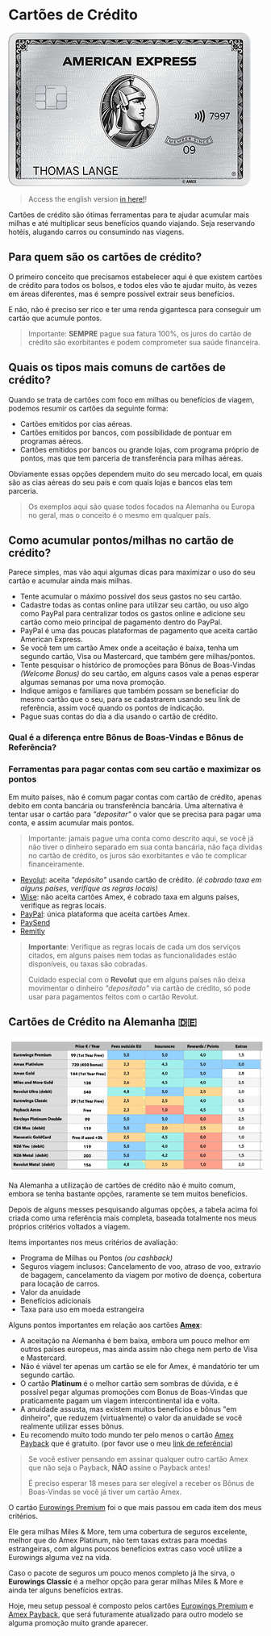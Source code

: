 # Cartões de Crédito

<img alt="Cartão amex platinum" src="images/platinum-card.png"/>


> Access the english version [in here!](cards.md)!

Cartões de crédito são ótimas ferramentas para te ajudar acumular mais milhas e até multiplicar seus benefícios quando viajando.
Seja reservando hotéis, alugando carros ou consumindo nas viagens.


## Para quem são os cartões de crédito?

O primeiro conceito que precisamos estabelecer aqui é que existem cartões de crédito para todos os bolsos, e todos eles vão te ajudar muito,
às vezes em áreas diferentes, mas é sempre possível extrair seus benefícios.

E não, não é preciso ser rico e ter uma renda gigantesca para conseguir um cartão que acumule pontos.

> Importante: **SEMPRE** pague sua fatura 100%, os juros do cartão de crédito são exorbitantes e podem comprometer sua saúde financeira.


## Quais os tipos mais comuns de cartões de crédito?

Quando se trata de cartões com foco em milhas ou benefícios de viagem, podemos resumir os cartões da seguinte forma:

- Cartões emitidos por cias aéreas.
- Cartões emitidos por bancos, com possibilidade de pontuar em programas aéreos.
- Cartões emitidos por bancos ou grande lojas, com programa próprio de pontos, mas que tem parceria de transferência para milhas aéreas.

Obviamente essas opções dependem muito do seu mercado local, em quais são as cias aéreas do seu país e com quais lojas e bancos elas tem parceria.

> Os exemplos aqui são quase todos focados na Alemanha ou Europa no geral, mas o conceito é o mesmo em qualquer país.


## Como acumular pontos/milhas no cartão de crédito?

Parece simples, mas vão aqui algumas dicas para maximizar o uso do seu cartão e acumular ainda mais milhas.

- Tente acumular o máximo possível dos seus gastos no seu cartão.
- Cadastre todas as contas online para utilizar seu cartão, ou uso algo como PayPal para centralizar todos os gastos online e adicione seu cartão como meio principal de pagamento dentro do PayPal.
- PayPal é uma das poucas plataformas de pagamento que aceita cartão American Express.
- Se você tem um cartão Amex onde a aceitação é baixa, tenha um segundo cartão, Visa ou Mastercard, que também gere milhas/pontos.
- Tente pesquisar o histórico de promoções para Bônus de Boas-Vindas _(Welcome Bonus)_ do seu cartão, em alguns casos vale a penas esperar algumas semanas por uma nova promoção.
- Indique amigos e familiares que também possam se beneficiar do mesmo cartão que o seu, para se cadastrarem usando seu link de referência, assim você quando os pontos de indicação.
- Pague suas contas do dia a dia usando o cartão de crédito.

### Qual é a diferença entre Bônus de Boas-Vindas e Bônus de Referência?


### Ferramentas para pagar contas com seu cartão e maximizar os pontos

Em muito países, não é comum pagar contas com cartão de crédito, apenas debito em conta bancária ou transferência bancária.
Uma alternativa é tentar usar o cartão para _"depositar"_ o valor que se precisa para pagar uma conta, e assim acumular mais pontos.

> Importante: jamais pague uma conta como descrito aqui, se você já não tiver o dinheiro separado em sua conta bancária, não faça dívidas no cartão de crédito,
> os juros são exorbitantes e vão te complicar financeiramente.

- [Revolut](https://revolut.com/referral/?referral-code=luizegppz): aceita _"depósito"_ usando cartão de crédito. _(é cobrado taxa em alguns países, verifique as regras locais)_
- [Wise](https://wise.com/invite/ih/luizg): não aceita cartões Amex, é cobrado taxa em alguns países, verifique as regras locais.
- [PayPal](https://www.paypal.com): única plataforma que aceita cartões Amex.
- [PaySend](https://www.paysend.com)
- [Remitly](https://www.remitly.com/)

> **Importante**: Verifique as regras locais de cada um dos serviços citados, em alguns países nem todas as funcionalidades 
> estão disponíveis, ou taxas são cobradas.
> 
> Cuidado especial com o **Revolut** que em alguns países não deixa movimentar o dinheiro _"depositado"_ via cartão de crédito, 
> só pode usar para pagamentos feitos com o cartão Revolut.

## Cartões de Crédito na Alemanha 🇩🇪

<img alt="Tabela de notas dos cartões de crédito" src="images/credit-card-ratings.png"/>

Na Alemanha a utilização de cartões de crédito não é muito comum, embora se tenha bastante opções, raramente se tem muitos benefícios.

Depois de alguns messes pesquisando algumas opções, a tabela acima foi criada como uma referência mais completa, baseada 
totalmente nos meus próprios critérios voltados a viagem.

Items importantes nos meus critérios de avaliação:

- Programa de Milhas ou Pontos _(ou cashback)_
- Seguros viagem inclusos: Cancelamento de voo, atraso de voo, extravio de bagagem, cancelamento da viagem por motivo de doença, cobertura para locação de carros.
- Valor da anuidade
- Benefícios adicionais
- Taxa para uso em moeda estrangeira

Alguns pontos importantes em relação aos cartões **[Amex](https://americanexpress.com/de-de/referral/lUIZGzN8h?XLINK=MYCP)**:

- A aceitação na Alemanha é bem baixa, embora um pouco melhor em outros países europeus, mas ainda assim não chega nem perto de Visa e Mastercard.
- Não é viável ter apenas um cartão se ele for Amex, é mandatório ter um segundo cartão.
- O cartão **Platinum** é o melhor cartão sem sombras de dúvida, e é possível pegar algumas promoções com Bonus de Boas-Vindas que praticamente pagam um viagem intercontinental ida e volta.
- A anuidade assusta, mas existem muitos benefícios e bônus "em dinheiro", que reduzem (virtualmente) o valor da anuidade se você realmente utilizar esses bônus.
- Eu recomendo muito todo mundo ter pelo menos o cartão [Amex Payback](https://americanexpress.com/de-de/referral/lUIZGzN8h?XLINK=MYCP) que é gratuito. (por favor use o meu [link de referência](https://americanexpress.com/de-de/referral/lUIZGzN8h?XLINK=MYCP))

> Se você estiver pensando em assinar qualquer outro cartão Amex que não seja o Payback, **NÃO** assine o Payback antes!
> 
> É preciso esperar 18 meses para ser elegível a receber os Bônus de Boas-Vindas se você já tiver um cartão Amex.
 
O cartão [Eurowings Premium](https://www.barclays.de/kreditkarten/eurowings-premium/) foi o que mais passou em cada item dos meus critérios.

Ele gera milhas Miles & More, tem uma cobertura de seguros excelente, melhor que do Amex Platinum, não tem taxas extras para moedas estrangeiras, com alguns poucos benefícios extras caso você utilize a Eurowings alguma vez na vida.

Caso o pacote de seguros um pouco menos completo já lhe sirva, o **Eurowings Classic** é a melhor opção para gerar milhas Miles & More e ainda ter alguns benefícios extras.

Hoje, meu setup pessoal é composto pelos cartões [Eurowings Premium](https://www.barclays.de/kreditkarten/eurowings-premium/) e
[Amex Payback](https://americanexpress.com/de-de/referral/lUIZGzN8h?XLINK=MYCP), que será futuramente atualizado para outro modelo se alguma promoção muito grande aparecer.
